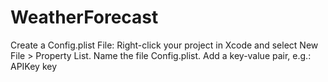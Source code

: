# WeatherForecast


Create a Config.plist File:
Right-click your project in Xcode and select New File > Property List.
Name the file Config.plist.
Add a key-value pair, e.g.:
<key>APIKey</key>
<string>key</string>
